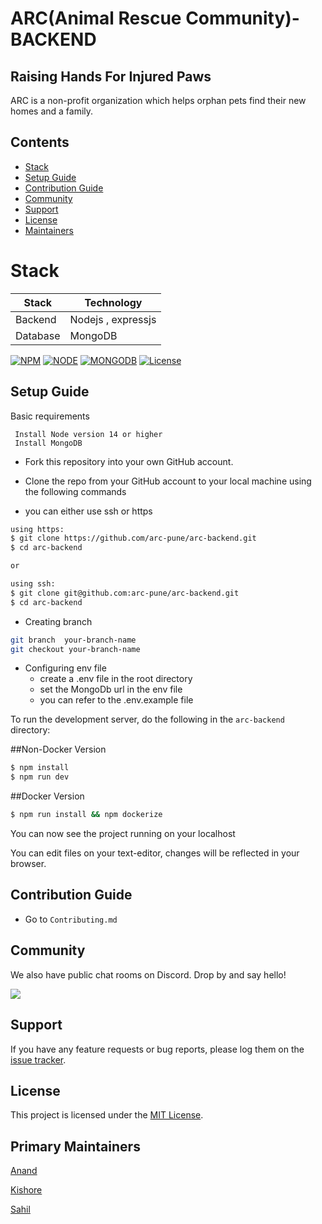 # ARC(Animal Rescue Community)- BACKEND

## Raising Hands For Injured Paws

ARC is a non-profit organization which helps orphan pets find their new homes and a family.

## Contents
- [Stack](#stack)
- [Setup Guide](#setup-guide)
- [Contribution Guide](#contribution-guide)
- [Community](#community)
- [Support](#support)
- [License](#license)
- [Maintainers](#primary-maintainers)

# Stack

| Stack    | Technology         |
| -------- | ------------------ |
| Backend  | Nodejs , expressjs |
| Database | MongoDB            |

[![NPM](https://img.shields.io/static/v1?label=npm&message=7.23&color=blue)](https://shields.io/)
[![NODE](https://img.shields.io/static/v1?label=node&message=14.17.6&color=success)](https://shields.io/)
[![MONGODB](https://img.shields.io/static/v1?label=mongodb&message=4.4.4&color=blueviolet)](https://shields.io/)
[![License](https://img.shields.io/badge/license-MIT-green.svg)](https://shields.io/)

## Setup Guide

Basic requirements
``` 
 Install Node version 14 or higher
 Install MongoDB
```

- Fork this repository into your own GitHub account.
- Clone the repo from your GitHub account to your local machine using the following commands

- you can either  use ssh or https

```bash
using https:
$ git clone https://github.com/arc-pune/arc-backend.git
$ cd arc-backend

or

using ssh:
$ git clone git@github.com:arc-pune/arc-backend.git
$ cd arc-backend
```

- Creating  branch  
``` bash 
git branch  your-branch-name
git checkout your-branch-name
```
- Configuring env file
    - create a .env file in the root directory
    - set the MongoDb url in the env file 
    - you can  refer to the .env.example file

To run the development server, do the following in the `arc-backend` directory:

##Non-Docker Version
```bash
$ npm install
$ npm run dev
```

##Docker Version

```bash
$ npm run install && npm dockerize
```

You can now see the project running on your localhost

You can edit files on your text-editor, changes will be reflected in your browser.

## Contribution Guide

- Go to `Contributing.md`


## Community

We also have public chat rooms on Discord. Drop by and say hello!

[![](https://img.shields.io/badge/chat-on_Discord-blue.svg?style=for-the-badge&logo=Discord)](https://discord.gg/CyDnCUEW)

## Support

If you have any feature requests or bug reports, please log them on the [issue tracker](https://github.com/arc-pune/arc-backend/issues/new).

## License

This project is licensed under the [MIT License](LICENSE).

## Primary Maintainers

[Anand](https://github.com/AnandDhakane01)

[Kishore](https://github.com/majjikishore007)

[Sahil](https://github.com/agarwalsahil0210)
